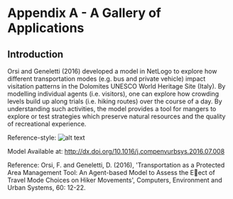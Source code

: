 # Appendix A - A Gallery of Applications




## Introduction

Orsi and Geneletti (2016) developed a model in NetLogo to explore how different transportation modes (e.g. bus and private vehicle) impact visitation patterns in the Dolomites UNESCO World Heritage Site (Italy). By modelling individual agents (i.e. visitors), one can explore how crowding levels build up along trials (i.e. hiking routes) over the course of a day. By understanding such activities, the model provides a tool for mangers to explore or test strategies which preserve natural resources and the quality of recreational experience.

Reference-style: 
![alt text][logo]

[logo]: https://github.com/abmgis/abmgis/blob/master/AppendixA/HikerMovements/FigureA2.png "Logo Title Text 2"

Model Available at: <http://dx.doi.org/10.1016/j.compenvurbsys.2016.07.008>Reference:Orsi, F. and Geneletti, D. (2016), 'Transportation as a Protected Area Management Tool:An Agent-based Model to Assess the Eect of Travel Mode Choices on Hiker Movements',Computers, Environment and Urban Systems, 60: 12-22.